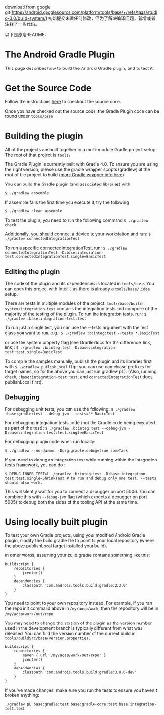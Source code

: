 download from google git(https://android.googlesource.com/platform/tools/base/+/refs/tags/studio-3.0/build-system/)
初始提交未做任何修改，但为了解决编译问题，新增或者注释了一些代码。

以下是原始README: 

The Android Gradle Plugin
=========================

This page describes how to build the Android Gradle plugin, and to test it.

# Get the Source Code

Follow the instructions [here](../building.md) to checkout the source code.

Once you have checked out the source code, the Gradle Plugin code can be found under `tools/base`

# Building the plugin

All of the projects are built together in a multi-module Gradle project setup.
The root of that project is `tools/`

The Gradle Plugin is currently built with Gradle 4.0. To ensure you are using the right version,
please use the gradle wrapper scripts (gradlew) at the root of the project to build
([more Gradle wrapper info here](http://gradle.org/docs/current/userguide/gradle_wrapper.html))

You can build the Gradle plugin (and associated libraries) with

```$ ./gradlew assemble```

If assemble fails the first time you execute it, try the following

```$ ./gradlew clean assemble```

To test the plugin, you need to run the following command
```$ ./gradlew check```

Additionally, you should connect a device to your workstation and run:
```$ ./gradlew connectedIntegrationTest```

To run a specific connectedIntegrationTest, run:
```$ ./gradlew connectedIntegrationTest -D:base:integration-test:connectedIntegrationTest.single=BasicTest```

## Editing the plugin

The code of the plugin and its dependencies is located in `tools/base`.
You can open this project with IntelliJ as there is already a `tools/base/.idea` setup.

There are tests in multiple modules of the project.
`tools/base/build-system/integration-test` contains the integration tests and compose of the
majority of the testing of the plugin.
To run the integration tests. run:
```$ ./gradlew :base:integration-test:test```

To run just a single test, you can use the --tests argument with the test class you want to run.  e.g.:
```$ ./gradlew :b:integ:test --tests *.BasicTest```

or use the system property flag (see Gradle docs for the difference: link, link):
```$ ./gradlew :b:integ:test -D:base:integration-test:test.single=BasicTest```

To compile the samples manually, publish the plugin and its libraries first with
```$ ./gradlew publishLocal```
(Tip: you can use camelcase prefixes for target names,
so for the above you can just run gradlew pL).
(Also, running `check`, `:base:integration-test:test`, and `connectedIntegrationTest` does
publishLocal first).

## Debugging

For debugging  unit tests, you can use the following:
```$ ./gradlew :base:gradle:test --debug-jvm --tests='*.BasicTest'```

For debugging integration tests code (not the Gradle code being executed as part of the test):
```$ ./gradlew :b:integ:test --debug-jvm -D:base:integration-test:test.single=BasicTest```

For debugging plugin code when run locally:
```$ cd a-sample-project  # Make sure build.gradle points at your local repo, as described below.
$ ./gradlew --no-daemon -Dorg.gradle.debug=true someTask
```

If you need to debug an integration test while running within the integration tests framework,
you can do :
```
$ DEBUG_INNER_TEST=1 ./gradlew :b:integ:test -D:base:integration-test:test.single=ShrinkTest # to run and debug only one test. --tests should also work.
```

This will silently wait for you to connect a debugger on port 5006. You can combine this with
`--debug-jvm` flag (which expects a debugger on port 5005) to debug both the sides of the tooling
API at the same time.

# Using locally built plugin

To test your own Gradle projects, using your modified Android Gradle plugin,
modify the build.gradle file to point to your local repository
(where the above publishLocal target installed your build).

In other words, assuming your build.gradle contains something like this:

```
buildscript {
    repositories {
        jcenter()
    }
    dependencies {
        classpath 'com.android.tools.build:gradle:2.3.0'
    }
}
```

You need to point to your own repository instead.
For example, if you ran the repo init command above in `/my/aosp/work`, then the repository will be
in `/my/aosp/work/out/repo`. 

You may need to change the version of the plugin as the version number
used in the development branch is typically different from what was released.
You can find the version number of the current build in `tools/buildSrc/base/version.properties.`

```
buildscript {
    repositories {
        maven { url '/my/aosp/work/out/repo' }
        jcenter()
    }
    dependencies {
        classpath 'com.android.tools.build:gradle:3.0.0-dev'
    }
}
```

If you've made changes, make sure you run the tests to ensure you haven't broken anything:

```
./gradlew pL base:gradle:test base:gradle-core:test base:integration-test:test
```
